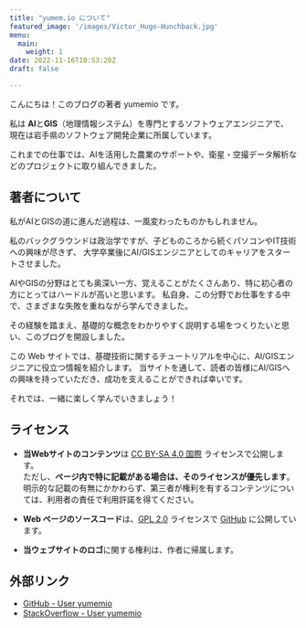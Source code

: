 ```yaml
---
title: "yumem.io について"
featured_image: '/images/Victor_Hugo-Hunchback.jpg'
menu:
  main:
    weight: 1
date: 2022-11-16T10:53:20Z
draft: false

---
```


こんにちは！このブログの著者 yumemio です。

私は **AI**と**GIS**（地理情報システム）を専門とするソフトウェアエンジニアで、
現在は岩手県のソフトウェア開発企業に所属しています。

これまでの仕事では、AIを活用した農業のサポートや、衛星・空撮データ解析などのプロジェクトに取り組んできました。

## 著者について

私がAIとGISの道に進んだ過程は、一風変わったものかもしれません。

私のバックグラウンドは政治学ですが、子どものころから続くパソコンやIT技術への興味が尽きず、
大学卒業後にAI/GISエンジニアとしてのキャリアをスタートさせました。

AIやGISの分野はとても奥深い一方、覚えることがたくさんあり、特に初心者の方にとってはハードルが高いと思います。
私自身、この分野でお仕事をする中で、さまざまな失敗を重ねながら学んできました。

その経験を踏まえ、基礎的な概念をわかりやすく説明する場をつくりたいと思い、このブログを開設しました。

この Web サイトでは、基礎技術に関するチュートリアルを中心に、AI/GISエンジニアに役立つ情報を紹介します。
当サイトを通して、読者の皆様にAI/GISへの興味を持っていただき、成功を支えることができれば幸いです。

それでは、一緒に楽しく学んでいきましょう！

## ライセンス

* **当Webサイトのコンテンツ**は [CC BY-SA 4.0 国際](https://creativecommons.jp/sciencecommons/aboutcc0/) ライセンスで公開します。  
ただし、**ページ内で特に記載がある場合は、そのライセンスが優先します**。
明示的な記載の有無にかかわらず、第三者が権利を有するコンテンツについては、利用者の責任で利用許諾を得てください。

* **Web ページのソースコード**は、[GPL 2.0](https://www.gnu.org/licenses/old-licenses/gpl-2.0.en.html) ライセンスで [GitHub](https://github.com/yumemio/blog) に公開しています。

* **当ウェブサイトのロゴ**に関する権利は、作者に帰属します。

## 外部リンク

* [GitHub - User yumemio](https://github.com/yumemio)
* [StackOverflow - User yumemio](https://stackoverflow.com/users/13301046/yumemio)

